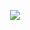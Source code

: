 <p align="center">
  <a href="https://skillicons.dev">
    <img src="https://skillicons.dev/icons?i=python,c,cpp,java,go,html,css,js,ts,scss,react,tensorflow,vscode,visualstudio,mysql,postgres,linux,mint,windows,md,django,git,github,npm,obsidian" />
  </a>
</p>
          
          
<!---
RoysManfo/RoysManfo is a ✨ special ✨ repository because its `README.md` (this file) appears on your GitHub profile.
You can click the Preview link to take a look at your changes.
--->
